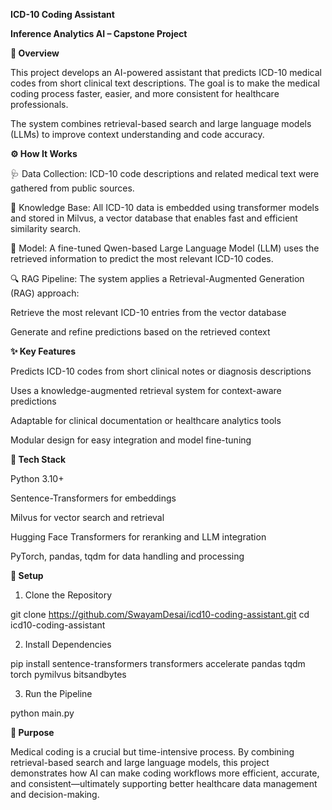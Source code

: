 **ICD-10 Coding Assistant**

**Inference Analytics AI – Capstone Project**

**📘 Overview**

This project develops an AI-powered assistant that predicts ICD-10 medical codes from short clinical text descriptions.
The goal is to make the medical coding process faster, easier, and more consistent for healthcare professionals.

The system combines retrieval-based search and large language models (LLMs) to improve context understanding and code accuracy.


**⚙️ How It Works**

🩺 Data Collection: ICD-10 code descriptions and related medical text were gathered from public sources.

💾 Knowledge Base: All ICD-10 data is embedded using transformer models and stored in Milvus, a vector database that enables fast and efficient similarity search.

🧠 Model: A fine-tuned Qwen-based Large Language Model (LLM) uses the retrieved information to predict the most relevant ICD-10 codes.

🔍 RAG Pipeline: The system applies a Retrieval-Augmented Generation (RAG) approach:

Retrieve the most relevant ICD-10 entries from the vector database

Generate and refine predictions based on the retrieved context


**✨ Key Features**

Predicts ICD-10 codes from short clinical notes or diagnosis descriptions

Uses a knowledge-augmented retrieval system for context-aware predictions

Adaptable for clinical documentation or healthcare analytics tools

Modular design for easy integration and model fine-tuning


**🧰 Tech Stack**

Python 3.10+

Sentence-Transformers for embeddings

Milvus for vector search and retrieval

Hugging Face Transformers for reranking and LLM integration

PyTorch, pandas, tqdm for data handling and processing


**🚀 Setup**

1. Clone the Repository

git clone https://github.com/SwayamDesai/icd10-coding-assistant.git
cd icd10-coding-assistant


2. Install Dependencies

pip install sentence-transformers transformers accelerate pandas tqdm torch pymilvus bitsandbytes


3. Run the Pipeline

python main.py


**🎯 Purpose**

Medical coding is a crucial but time-intensive process.
By combining retrieval-based search and large language models, this project demonstrates how AI can make coding workflows more efficient, accurate, and consistent—ultimately supporting better healthcare data management and decision-making.
